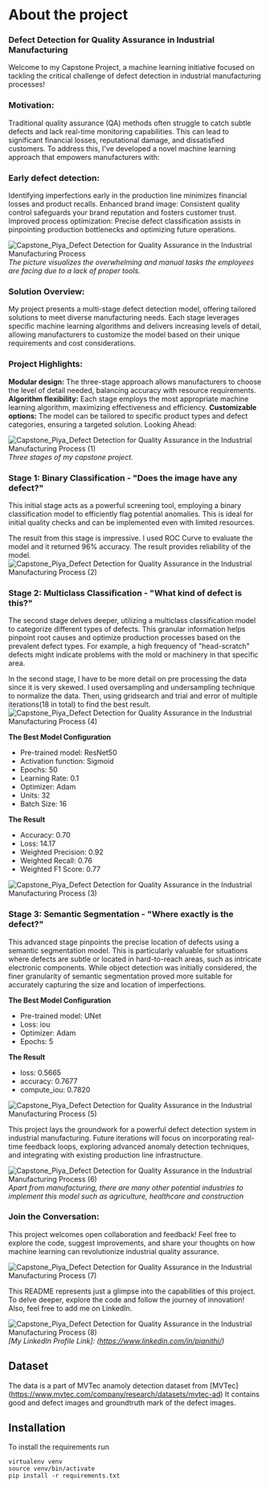 # About the project
### Defect Detection for Quality Assurance in Industrial Manufacturing
Welcome to my Capstone Project, a machine learning initiative focused on tackling the critical challenge of defect detection in industrial manufacturing processes!

### Motivation: 
Traditional quality assurance (QA) methods often struggle to catch subtle defects and lack real-time monitoring capabilities. This can lead to significant financial losses, reputational damage, and dissatisfied customers. To address this, I've developed a novel machine learning approach that empowers manufacturers with:

### Early defect detection: 
Identifying imperfections early in the production line minimizes financial losses and product recalls.
Enhanced brand image: Consistent quality control safeguards your brand reputation and fosters customer trust.
Improved process optimization: Precise defect classification assists in pinpointing production bottlenecks and optimizing future operations.

![Capstone_Piya_Defect Detection for Quality Assurance in the Industrial Manufacturing Process](https://github.com/pia-piyanutnithi/defect-detection-for-QA/assets/143199969/a18d4bbe-5538-4710-8711-d61c38a7654a)
*The picture visualizes the overwhelming and manual tasks the employees are facing due to a lack of proper tools.*

### Solution Overview: 
My project presents a multi-stage defect detection model, offering tailored solutions to meet diverse manufacturing needs. Each stage leverages specific machine learning algorithms and delivers increasing levels of detail, allowing manufacturers to customize the model based on their unique requirements and cost considerations.

### Project Highlights:

**Modular design:** The three-stage approach allows manufacturers to choose the level of detail needed, balancing accuracy with resource requirements.
**Algorithm flexibility:** Each stage employs the most appropriate machine learning algorithm, maximizing effectiveness and efficiency.
**Customizable options:** The model can be tailored to specific product types and defect categories, ensuring a targeted solution.
Looking Ahead:

![Capstone_Piya_Defect Detection for Quality Assurance in the Industrial Manufacturing Process (1)](https://github.com/pia-piyanutnithi/defect-detection-for-QA/assets/143199969/54aa0232-2e7a-4ec7-a715-e2398bc59267)
*Three stages of my capstone project.*

### Stage 1: Binary Classification - "Does the image have any defect?"

This initial stage acts as a powerful screening tool, employing a binary classification model to efficiently flag potential anomalies. This is ideal for initial quality checks and can be implemented even with limited resources.

The result from this stage is impressive. I used ROC Curve to evaluate the model and it returned 96% accuracy. The result provides reliability of the model. 
![Capstone_Piya_Defect Detection for Quality Assurance in the Industrial Manufacturing Process (2)](https://github.com/pia-piyanutnithi/defect-detection-for-QA/assets/143199969/13409e9d-acc8-47a3-9fb7-e8ff6fcb734f)

### Stage 2: Multiclass Classification - "What kind of defect is this?"

The second stage delves deeper, utilizing a multiclass classification model to categorize different types of defects. This granular information helps pinpoint root causes and optimize production processes based on the prevalent defect types. For example, a high frequency of "head-scratch" defects might indicate problems with the mold or machinery in that specific area.

In the second stage, I have to be more detail on pre processing the data since it is very skewed. I used oversampling and undersampling technique to normalize the data. Then, using gridsearch and trial and error of multiple iterations(18 in total) to find the best result. 
![Capstone_Piya_Defect Detection for Quality Assurance in the Industrial Manufacturing Process (4)](https://github.com/pia-piyanutnithi/defect-detection-for-QA/assets/143199969/b54e21c0-2903-4710-b5f8-1debc7df3111)

**The Best Model Configuration**
- Pre-trained model: ResNet50 
- Activation function: Sigmoid 
- Epochs: 50 
- Learning Rate: 0.1 
- Optimizer: Adam 
- Units: 32 
- Batch Size: 16 

**The Result**
- Accuracy: 0.70
- Loss: 14.17
- Weighted Precision: 0.92
- Weighted Recall: 0.76
- Weighted F1 Score: 0.77

![Capstone_Piya_Defect Detection for Quality Assurance in the Industrial Manufacturing Process (3)](https://github.com/pia-piyanutnithi/defect-detection-for-QA/assets/143199969/d28ef386-d5f2-4b05-b05a-0ece7f4dbae7)


### Stage 3: Semantic Segmentation - "Where exactly is the defect?"

This advanced stage pinpoints the precise location of defects using a semantic segmentation model. This is particularly valuable for situations where defects are subtle or located in hard-to-reach areas, such as intricate electronic components. While object detection was initially considered, the finer granularity of semantic segmentation proved more suitable for accurately capturing the size and location of imperfections.

**The Best Model Configuration**
- Pre-trained model: UNet 
- Loss: iou 
- Optimizer: Adam  
- Epochs: 5

**The Result**
- loss: 0.5665
- accuracy: 0.7677 
- compute_iou: 0.7820

![Capstone_Piya_Defect Detection for Quality Assurance in the Industrial Manufacturing Process (5)](https://github.com/pia-piyanutnithi/defect-detection-for-QA/assets/143199969/091931fd-5798-4b63-b97b-3d5a99a9fa05)


This project lays the groundwork for a powerful defect detection system in industrial manufacturing. Future iterations will focus on incorporating real-time feedback loops, exploring advanced anomaly detection techniques, and integrating with existing production line infrastructure.

![Capstone_Piya_Defect Detection for Quality Assurance in the Industrial Manufacturing Process (6)](https://github.com/pia-piyanutnithi/defect-detection-for-QA/assets/143199969/bc4f4154-5962-4a2b-900f-ef2140e5dca6)
*Apart from manufacturing, there are many other potential industries to implement this model such as agriculture, healthcare and construction*



### Join the Conversation:

This project welcomes open collaboration and feedback! Feel free to explore the code, suggest improvements, and share your thoughts on how machine learning can revolutionize industrial quality assurance.

![Capstone_Piya_Defect Detection for Quality Assurance in the Industrial Manufacturing Process (7)](https://github.com/pia-piyanutnithi/defect-detection-for-QA/assets/143199969/1dcac2ba-1e8b-428f-9873-9a44fe2b1569)

This README represents just a glimpse into the capabilities of this project. To delve deeper, explore the code and follow the journey of innovation!
Also, feel free to add me on LinkedIn.

![Capstone_Piya_Defect Detection for Quality Assurance in the Industrial Manufacturing Process (8)](https://github.com/pia-piyanutnithi/defect-detection-for-QA/assets/143199969/c61d2cd0-14fd-4beb-b8ef-e153ed3f0c34)
*[My LinkedIn Profile Link]: (https://www.linkedin.com/in/pianithi/)*

























## Dataset
The data is a part of MVTec anamoly detection dataset from [MVTec] (https://www.mvtec.com/company/research/datasets/mvtec-ad) 
It contains good and defect images and groundtruth mark of the defect images.

## Installation
To install the requirements
run

```
virtualenv venv
source venv/bin/activate
pip install -r requirements.txt
```



